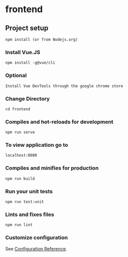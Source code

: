 # frontend

## Project setup

```
npm install (or from Nodejs.org)
```

### Install Vue.JS
```
npm install -g@vue/cli
```

### Optional
```
Install Vue DevTools through the google chrome store
```
### Change Directory
```
cd frontend
```
### Compiles and hot-reloads for development
```
npm run serve
```
### To view application go to
```
localhost:8080
```
### Compiles and minifies for production
```
npm run build
```

### Run your unit tests
```
npm run test:unit
```

### Lints and fixes files
```
npm run lint
```

### Customize configuration
See [Configuration Reference](https://cli.vuejs.org/config/).
